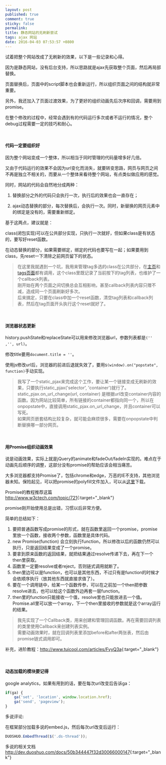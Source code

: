 ```yaml
---
layout: post
published: true
comment: true
sticky: false
permalink: 
title: 静态网站的无刷新尝试
tags: ajax 网站
date: 2016-04-03 07:53:57 +0800
---
```

试着把整个网站改成了无刷新的效果，以下是一些记录和心得。

因为是静态网站，没有后台支持，所以思路就是ajax先获取整个页面，然后再局部替换。

页面替换后，页面中的script脚本也会重新运行，所以组织页面之间的结构就非常重要。

另外，我还加入了页面过渡效果，为了更好的组织动画先后次序和回调，需要用到promise。

在整个修改的过程中，经常会遇到有的代码运行多次或者不运行的情况，整个debug过程需要一定的技巧和耐心。

<!--more-->
<br>

#### **代码一定要组织好**

因为整个网站变成一个整体，所以相当于同时管理的代码量增多好几倍。  

又由于代码运行的效果不会因为url变化而消失，就要转变思路，网页与网页之间不再是独立不相关的，而要从一个整体来看待整个网站，有点类似做应用的感觉。

同时，网站的代码会自然地分成两种：

1. 替换部分之外的代码只会执行一次，执行后的效果也会一直存在；  

2. ajax动态替换的部分，每次替换后，会执行一次。同时，新替换的网页元素中的绑定是没有的，需要重新绑定。

基于这两点，建议就是：

class(闭包实现)可以在公共部分实现，只执行一次就好，但如果class是有状态的，要写好reset函数。 

在动态替换的部分，如果需要绑定，绑定的代码也要写在一起；如果要用到class，先reset一下清除之前网页留下的状态。

> 在这里我就遇到一个坑，我用来管理tag多选的class在公共部分，在[主页](/)和[tags页面](/tags)都有调用，这个class里既记录了当前按下的tag列表，也维护了一个callback列表。  
> 刚开始在两个页面之间切换总会互相影响，甚至callback列表内容只赠不减，造成同一个页面刷新好多次。  
> 后来搞定，只要在class中加一个reset函数，清空tag列表和callback列表，然后在tag页面开头执行这个reset就好了。


<br>

#### **浏览器状态更新**

history.pushState和replaceState可以用来修改浏览器url，参数列表都是`('' ,'', url)`。

修改title要用`document.title = ''`。

使用js修改url后，浏览器的前进后退就失效了，要用`$(window).on("popstate", function)`手动实现。

> 我写了一个static_pjax来完成这个工作，要让某一个链接变成无刷新的效果，只要执行static_pjax('selector', 'container')就行了。  
> static_pjax.on_url_change(url, container) 是根据url改变container内容的函数。因为网站比较简单，所有链接的container都指向同一个，所以在onpopstate中，直接调用static_pjax.on_url_change，并且container可以写死。  
> 如果网页嵌套结构比较复杂，就可能会麻烦很多，需要在onpopstate中判断替换哪一部分网页。


<br>

#### **用Promise组织动画效果**

说是动画效果，实际上就是jQuery的animate和fadeOut/fadeIn实现的。难点在于动画先后顺序的调整，这部分没有promise的帮助应该会相当痛苦。

大多浏览器都支持Promise了，包括chrome和edge，万恶的IE不支持，其他浏览器未知。保险起见，可以把promise的polyfill文件加入，可以从[这里](https://github.com/taylorhakes/promise-polyfill)下载。

Promise的教程推荐这篇 <http://www.w3ctech.com/topic/721>{:target="_blank"}

promise刚开始使用总是出错，习惯以后非常方便。  

简单的总结如下：  
1. 要把普通函数写成promise的形式，就在函数里返回一个promise，promise里放一个函数，接收两个参数，函数里是具体代码。  
2. new Promise(function) 会立刻执行function，所以修改以后的函数仍然可以执行，只是返回结果变成了一个promise。  
3. 要拿到原来函数的返回结果，就把结果通过resolve传递下去，再在下一个then里获取。  
4. 函数里一定要resolve或者reject，否则链式调用就断了。  
5. then里边可以是function，也可以是其他东西，不过只有是function的时候才会依顺序执行（放其他东西就直接求值了）。  
6. 要在一个调用链中，给某一个函数传参，可以在之前加一个then把参数resolve进去，也可以给这个函数外边再套一层function。  
7. then里的function只能接收一个值，resolve里也只能放进去一个值。Promise.all里可以放一个array，下一个then里接收的参数就是这个array运行的结果。

> 我先实现了一个Callback类，用来创建和管理回调函数。再在需要回调列表的类里使用Callback来创建列表实例。  
> 需要动画效果时，就在回调列表里添加before和after两张表，然后由promise链式调用即可。  

补充，进阶教程：<http://www.tuicool.com/articles/FvyQ3a>{:target="_blank"}

<br>

#### **动态加载的模块要记得**

google analytics，如果有用到的话，要在每次url改变后告诉ga：

```js
if(ga) {
	ga('set', 'location', window.location.href);
	ga('send', 'pageview');
}
```

多说评论:

在框架部分加载多说的embed.js，然后每次url改变后运行：

```js
DUOSHUO.EmbedThread($('.ds-thread'));
```

多说的相关文档<http://dev.duoshuo.com/docs/50b344447f32d30066000147>{:target="_blank"}
